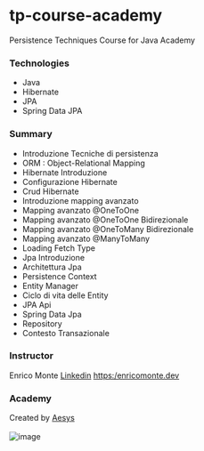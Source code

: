 # tp-course-academy
Persistence Techniques Course for Java Academy

### Technologies
- Java
- Hibernate
- JPA
- Spring Data JPA

### Summary
- Introduzione Tecniche di persistenza
- ORM : Object-Relational Mapping
- Hibernate Introduzione
- Configurazione Hibernate
- Crud Hibernate
- Introduzione mapping avanzato
- Mapping avanzato @OneToOne
- Mapping avanzato @OneToOne Bidirezionale
- Mapping avanzato @OneToMany Bidirezionale
- Mapping avanzato @ManyToMany
- Loading Fetch Type
- Jpa Introduzione
- Architettura Jpa
- Persistence Context
- Entity Manager
- Ciclo di vita delle Entity
- JPA Api
- Spring Data Jpa
- Repository
- Contesto Transazionale

### Instructor
Enrico Monte
[Linkedin](<https://www.linkedin.com/in/enrico-monte-b2082118b/>)
[https:/enricomonte.dev](<https:/enricomonte.dev>)


### Academy
Created by [Aesys](<https://www.aesys.tech/>)
<br>
\
![image](https://www.aesys.tech/wp-content/uploads/2021/12/aesys_logo_black.png)


